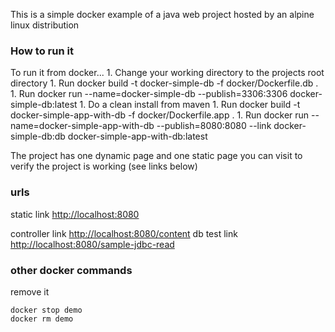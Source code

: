 This is a simple docker example of a java web project 
hosted by an alpine linux distribution

<h3>How to run it</h3>
To run it from docker...  
1. Change your working directory to the projects root directory  
1. Run    docker build -t docker-simple-db -f docker/Dockerfile.db .
1. Run    docker run 
			--name=docker-simple-db  
			--publish=3306:3306  
			docker-simple-db:latest   
1. Do a clean install from maven  
1. Run    docker build -t docker-simple-app-with-db -f docker/Dockerfile.app .   
1. Run    docker run 
			--name=docker-simple-app-with-db  
			--publish=8080:8080  
			--link  docker-simple-db:db  
			docker-simple-app-with-db:latest  

The project has one dynamic page and one static page you can visit to verify the project is working (see links below)
 
<h3>urls</h3>

static link <http://localhost:8080>

controller link <http://localhost:8080/content>
db test link <http://localhost:8080/sample-jdbc-read>

<h3>other docker commands</h3>

remove it  

	docker stop demo
	docker rm demo
	
